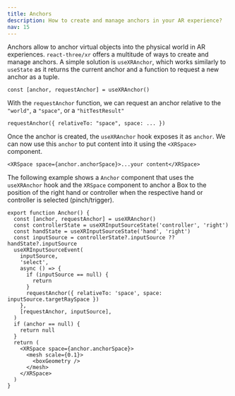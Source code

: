 ```yaml
---
title: Anchors
description: How to create and manage anchors in your AR experience?
nav: 15
---
```


Anchors allow to anchor virtual objects into the physical world in AR experiences. `react-three/xr` offers a multitude of ways to create and manage anchors. A simple solution is `useXRAnchor`, which works similarly to `useState` as it returns the current anchor and a function to request a new anchor as a tuple.

```tsx
const [anchor, requestAnchor] = useXRAnchor()
```

With the `requestAnchor` function, we can request an anchor relative to the `"world"`, a `"space"`, or a `"hitTestResult"`

```tsx
requestAnchor({ relativeTo: "space", space: ... })
```

Once the anchor is created, the `useXRAnchor` hook exposes it as `anchor`. We can now use this `anchor` to put content into it using the `<XRSpace>` component.

```tsx
<XRSpace space={anchor.anchorSpace}>...your content</XRSpace>
```

The following example shows a `Anchor` component that uses the `useXRAnchor` hook and the `XRSpace` component to anchor a Box to the position of the right hand or controller when the respective hand or controller is selected (pinch/trigger).

```tsx
export function Anchor() {
  const [anchor, requestAnchor] = useXRAnchor()
  const controllerState = useXRInputSourceState('controller', 'right')
  const handState = useXRInputSourceState('hand', 'right')
  const inputSource = controllerState?.inputSource ?? handState?.inputSource
  useXRInputSourceEvent(
    inputSource,
    'select',
    async () => {
      if (inputSource == null) {
        return
      }
      requestAnchor({ relativeTo: 'space', space: inputSource.targetRaySpace })
    },
    [requestAnchor, inputSource],
  )
  if (anchor == null) {
    return null
  }
  return (
    <XRSpace space={anchor.anchorSpace}>
      <mesh scale={0.1}>
        <boxGeometry />
      </mesh>
    </XRSpace>
  )
}
```
